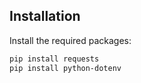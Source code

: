 ## Installation

Install the required packages:

```bash
pip install requests
pip install python-dotenv
```
